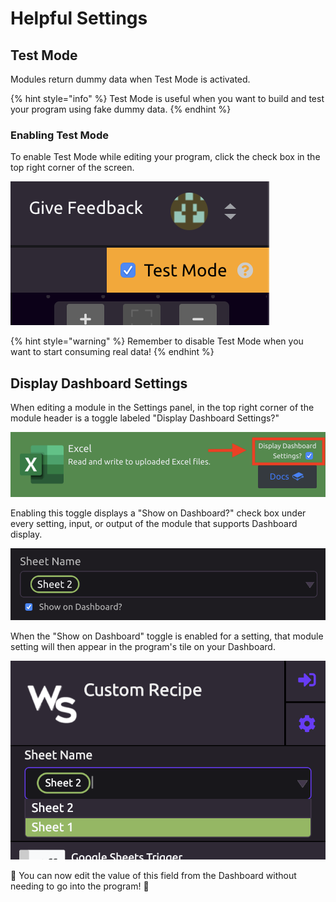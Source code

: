 # Helpful Settings

## Test Mode

Modules return dummy data when Test Mode is activated.

{% hint style="info" %}
Test Mode is useful when you want to build and test your program using fake dummy data.
{% endhint %}

### Enabling Test Mode

To enable Test Mode while editing your program, click the check box in the top right corner of the screen.

![Test Mode Enabled](../.gitbook/assets/test_mode_enabled.png)

{% hint style="warning" %}
Remember to disable Test Mode when you want to start consuming real data!
{% endhint %}

## Display Dashboard Settings

When editing a module in the Settings panel, in the top right corner of the module header is a toggle labeled "Display Dashboard Settings?"

![Display Dashboard Settings?](../.gitbook/assets/display_dashboard_settings.png)

Enabling this toggle displays a "Show on Dashboard?" check box under every setting, input, or output of the module that supports Dashboard display.

![Show on Dashboard?](../.gitbook/assets/show_on_dashboard.png)

When the "Show on Dashboard" toggle is enabled for a setting, that module setting will then appear in the program's tile on your Dashboard.

![Dashboard Setting](../.gitbook/assets/dashboard_setting.png)

🌟 You can now edit the value of this field from the Dashboard without needing to go into the program! 🌟 

